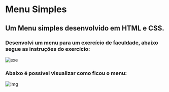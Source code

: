 # Menu Simples
## Um Menu simples desenvolvido em HTML e CSS. 
### Desenvolvi um menu para um exercício de faculdade, abaixo segue as instruções do exercício:
![exe](https://user-images.githubusercontent.com/125405624/224865092-a69a9735-badd-49a3-8200-7ea8c85d5cb0.jpg)
### Abaixo é possível visualizar como ficou o menu:
![img](https://user-images.githubusercontent.com/125405624/224864816-14483c1f-9144-40d8-8905-92768ca05724.jpg)
